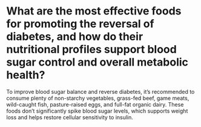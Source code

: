 # What are the most effective foods for promoting the reversal of diabetes, and how do their nutritional profiles support blood sugar control and overall metabolic health?

To improve blood sugar balance and reverse diabetes, it’s recommended to consume plenty of non-starchy vegetables, grass-fed beef, game meats, wild-caught fish, pasture-raised eggs, and full-fat organic dairy.  These foods don’t significantly spike blood sugar levels, which supports weight loss and helps restore cellular sensitivity to insulin.